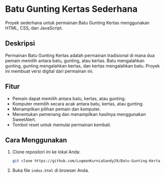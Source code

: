# Batu Gunting Kertas Sederhana

Proyek sederhana untuk permainan Batu Gunting Kertas menggunakan HTML, CSS, dan JavaScript.

## Deskripsi

Permainan Batu Gunting Kertas adalah permainan tradisional di mana dua pemain memilih antara batu, gunting, atau kertas. Batu mengalahkan gunting, gunting mengalahkan kertas, dan kertas mengalahkan batu. Proyek ini membuat versi digital dari permainan ini.

## Fitur

- Pemain dapat memilih antara batu, kertas, atau gunting.
- Komputer memilih secara acak antara batu, kertas, atau gunting.
- Menampilkan pilihan pemain dan komputer.
- Menentukan pemenang dan menampilkan hasilnya menggunakan SweetAlert.
- Tombol reset untuk memulai permainan kembali.

## Cara Menggunakan

1. Clone repositori ini ke lokal Anda:
   ```bash
   git clone https://github.com/LuqmanKurniaSandy29/Batu-Gunting-Kertas-Sederhana.git
   ```
2. Buka file `index.html` di browser Anda.
